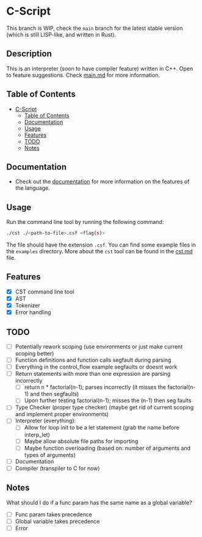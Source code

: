# C-Script
This branch is WIP, check the `main` branch for the latest stable version (which is still LISP-like, and written in Rust).
## Description
This is an interpreter (soon to have compiler feature) written in C++. Open to feature suggestions. Check [main.md](docs/main.md) for more information.

## Table of Contents
- [C-Script](#c-script)
  - [Table of Contents](#table-of-contents)
  - [Documentation](#documentation)
  - [Usage](#usage)
  - [Features](#features)
  - [TODO](#todo)
  - [Notes](#notes)

## Documentation
- Check out the [documentation](docs/main.md) for more information on the features of the language.

## Usage
Run the command line tool by running the following command:
```bash
./cst ./<path-to-file>.csf <flag(s)>
```
The file should have the extension `.csf`. You can find some example files in the `examples` directory.
More about the `cst` tool can be found in the [cst.md](docs/cst.md) file.

## Features
- [x] CST command line tool
- [x] AST
- [x] Tokenizer
- [x] Error handling

## TODO
- [ ] Potentially rework scoping (use environments or just make current scoping better)
- [ ] Function definitions and function calls segfault during parsing
- [ ] Everything in the control_flow example segfaults or doesnt work
- [ ] Return statements with more than one expression are parsing incorrectly
    - [ ] return n * factorial(n-1); parses incorrectly (it misses the factorial(n-1) and then segfaults)
    - [ ] Upon further testing factorial(n-1); misses the (n-1) then seg faults
- [ ] Type Checker (proper type checker) (maybe get rid of current scoping and implement proper environments)
- [ ] Interpreter (everything):
    - [ ] Allow for loop init to be a let statement (grab the name before interp_let)
    - [ ] Maybe allow absolute file paths for importing
    - [ ] Maybe function overloading (based on: number of arguments and types of arguments)
- [ ] Documentation
- [ ] Compiler (transpiler to C for now)
 
## Notes

What should I do if a func param has the same name as a global variable?
- [ ] Func param takes precedence
- [ ] Global variable takes precedence
- [ ] Error
